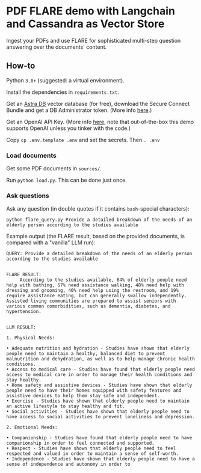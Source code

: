 # PDF FLARE demo with Langchain and Cassandra as Vector Store

Ingest your PDFs and use FLARE for sophisticated multi-step question answering
over the documents' content.

## How-to

Python `3.8+` (suggested: a virtual environment).

Install the dependencies in `requirements.txt`.

Get an [Astra DB](https://astra.datastax.com) vector database (for free), download the Secure Connect Bundle and get a DB Administrator token.
(More info [here](https://cassio.org/start_here/#create-the-database).)

Get an OpenAI API Key.
(More info [here](https://cassio.org/start_here/#llm-access), note that out-of-the-box this demo supports OpenAI unless you tinker with the code.)

Copy `cp .env.template .env` and set the secrets. Then `. .env`

### Load documents

Get some PDF documents in `sources/`.

Run `python load.py`. This can be done just once.

### Ask questions

Ask any question (in double quotes if it contains `bash`-special characters):

```
python flare_query.py Provide a detailed breakdown of the needs of an elderly person according to the studies available
```

Example output (the FLARE result, based on the provided documents, is compared with a "vanilla" LLM run):

```
QUERY: Provide a detailed breakdown of the needs of an elderly person according to the studies available


FLARE RESULT:
     According to the studies available, 64% of elderly people need help with bathing, 57% need assistance walking, 48% need help with dressing and grooming, 40% need help using the restroom, and 19% require assistance eating, but can generally swallow independently. Assisted living communities are prepared to assist seniors with various common comorbidities, such as dementia, diabetes, and hypertension. 


LLM RESULT:

1. Physical Needs: 

• Adequate nutrition and hydration - Studies have shown that elderly people need to maintain a healthy, balanced diet to prevent malnutrition and dehydration, as well as to help manage chronic health conditions. 
• Access to medical care - Studies have found that elderly people need access to medical care in order to manage their health conditions and stay healthy. 
• Home safety and assistive devices - Studies have shown that elderly people need to have their homes equipped with safety features and assistive devices to help them stay safe and independent. 
• Exercise - Studies have shown that elderly people need to maintain an active lifestyle to stay healthy and fit. 
• Social activities - Studies have shown that elderly people need to have access to social activities to prevent loneliness and depression.

2. Emotional Needs: 

• Companionship - Studies have found that elderly people need to have companionship in order to feel connected and supported. 
• Respect - Studies have shown that elderly people need to feel respected and valued in order to maintain a sense of self-worth. 
• Independence - Studies have shown that elderly people need to have a sense of independence and autonomy in order to
```
